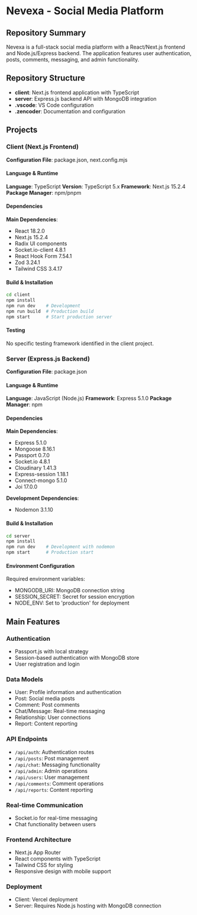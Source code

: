 # Nevexa - Social Media Platform

## Repository Summary
Nevexa is a full-stack social media platform with a React/Next.js frontend and Node.js/Express backend. The application features user authentication, posts, comments, messaging, and admin functionality.

## Repository Structure
- **client**: Next.js frontend application with TypeScript
- **server**: Express.js backend API with MongoDB integration
- **.vscode**: VS Code configuration
- **.zencoder**: Documentation and configuration

## Projects

### Client (Next.js Frontend)
**Configuration File**: package.json, next.config.mjs

#### Language & Runtime
**Language**: TypeScript
**Version**: TypeScript 5.x
**Framework**: Next.js 15.2.4
**Package Manager**: npm/pnpm

#### Dependencies
**Main Dependencies**:
- React 18.2.0
- Next.js 15.2.4
- Radix UI components
- Socket.io-client 4.8.1
- React Hook Form 7.54.1
- Zod 3.24.1
- Tailwind CSS 3.4.17

#### Build & Installation
```bash
cd client
npm install
npm run dev    # Development
npm run build  # Production build
npm start      # Start production server
```

#### Testing
No specific testing framework identified in the client project.

### Server (Express.js Backend)
**Configuration File**: package.json

#### Language & Runtime
**Language**: JavaScript (Node.js)
**Framework**: Express 5.1.0
**Package Manager**: npm

#### Dependencies
**Main Dependencies**:
- Express 5.1.0
- Mongoose 8.16.1
- Passport 0.7.0
- Socket.io 4.8.1
- Cloudinary 1.41.3
- Express-session 1.18.1
- Connect-mongo 5.1.0
- Joi 17.0.0

**Development Dependencies**:
- Nodemon 3.1.10

#### Build & Installation
```bash
cd server
npm install
npm run dev    # Development with nodemon
npm start      # Production start
```

#### Environment Configuration
Required environment variables:
- MONGODB_URI: MongoDB connection string
- SESSION_SECRET: Secret for session encryption
- NODE_ENV: Set to 'production' for deployment

## Main Features

### Authentication
- Passport.js with local strategy
- Session-based authentication with MongoDB store
- User registration and login

### Data Models
- User: Profile information and authentication
- Post: Social media posts
- Comment: Post comments
- Chat/Message: Real-time messaging
- Relationship: User connections
- Report: Content reporting

### API Endpoints
- `/api/auth`: Authentication routes
- `/api/posts`: Post management
- `/api/chat`: Messaging functionality
- `/api/admin`: Admin operations
- `/api/users`: User management
- `/api/comments`: Comment operations
- `/api/reports`: Content reporting

### Real-time Communication
- Socket.io for real-time messaging
- Chat functionality between users

### Frontend Architecture
- Next.js App Router
- React components with TypeScript
- Tailwind CSS for styling
- Responsive design with mobile support

### Deployment
- Client: Vercel deployment
- Server: Requires Node.js hosting with MongoDB connection